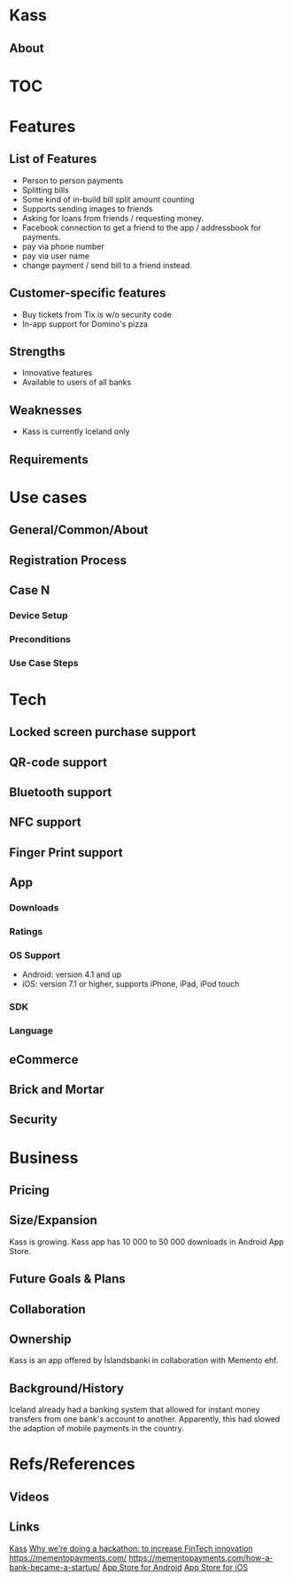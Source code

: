 # Kass

## About

# TOC
<!-- toc -->

# Features
## List of Features

- Person to person payments
- Splitting bills
- Some kind of in-build bill split amount counting
- Supports sending images to friends
- Asking for loans from friends / requesting money.
- Facebook connection to get a friend to the app / addressbook for payments.
- pay via phone number
- pay via user name
- change payment / send bill to a friend instead.

## Customer-specific features

- Buy tickets from Tix.is w/o security code
- In-app support for Domino's pizza

## Strengths

- Innovative features
- Available to users of all banks

## Weaknesses

- Kass is currently Iceland only

## Requirements

# Use cases
## General/Common/About
## Registration Process
## Case N
### Device Setup
### Preconditions
### Use Case Steps

# Tech
## Locked screen purchase support
## QR-code support
## Bluetooth support
## NFC support
## Finger Print support
## App
### Downloads
### Ratings
### OS Support

- Android: version 4.1 and up 
- iOS: version 7.1 or higher, supports iPhone, iPad, iPod touch

### SDK
### Language
## eCommerce
## Brick and Mortar
## Security

# Business
## Pricing
## Size/Expansion

Kass is growing. Kass app has 10 000 to 50 000 downloads in Android App Store.

## Future Goals & Plans
## Collaboration
## Ownership

Kass is an app offered by Íslandsbanki in collaboration with Memento ehf.

## Background/History

Iceland already had a banking system that allowed for instant money transfers from one bank's account to another. Apparently, this had slowed the adaption of mobile payments in the country.

# Refs/References
## Videos
## Links

[Kass](https://www.kass.is/)
[Why we’re doing a hackathon: to increase FinTech innovation](http://northstack.is/index.php/2016/05/25/why-were-doing-a-hackathon-to-increase-fintech-innovation/)
https://mementopayments.com/
https://mementopayments.com/how-a-bank-became-a-startup/
[App Store for Android](https://play.google.com/store/apps/details?id=is.islandsbanki.payment)
[App Store for iOS](https://itunes.apple.com/is/app/islandsbanki/id1059141328)


